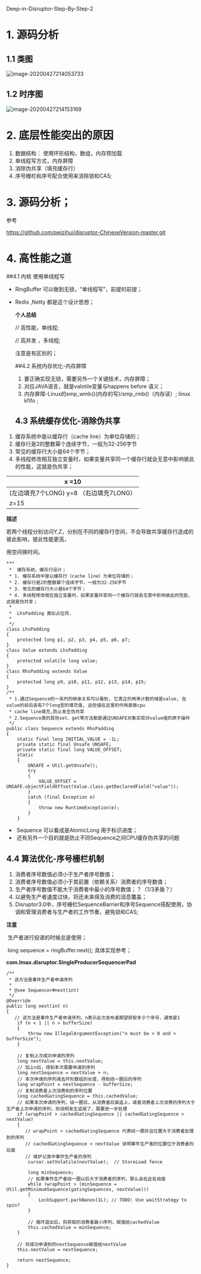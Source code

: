Deep-in-Disruptor-Step-By-Step-2

# 1. 源码分析

## 1.1 类图

![image-20200427214053733](http://q8xc9za4f.bkt.clouddn.com/cloudflare/image-20200427214053733.png)



## 1.2 时序图



![image-20200427214153169](http://q8xc9za4f.bkt.clouddn.com/cloudflare/image-20200427214153169.png)





# 2. 底层性能突出的原因

1. 数据结构： 使用环形结构，数组，内存预加载
2. 单线程写方式，内存屏障
3. 消除伪共享（填充缓存行）
4. 序号栅栏和序号配合使用来消除锁和CAS;





# 3. 源码分析；

参考

https://github.com/peizihui/disruptor-ChineseVersion-master.git



# 4. 高性能之道

##4.1 内核 使用单线程写

- RingBuffer 可以做到无锁，“单线程写”，前提的前提；

- Redis ,Netty 都是这个设计思想；

  **个人总结**

  //  高性能，单线程;

  //  高并发 ，多线程; 

  注意是有区别的；

  

  

  

  ##4.2 系统内存优化-内存屏障

  1. 要正确实现无锁，需要另外一个关键技术，内存屏障；
  2. 对应JAVA语言，就是valotile变量与happens before 语义；
  3. 内存屏障-Linux的smp_wmb()(内存的写)/smp_rmb()（内存读）; linux kfifo ;

  

  ## 4.3 系统缓存优化-消除伪共享

1. 缓存系统中是以缓存行（cache line）为单位存储的；
2. 缓存行是2的整数幂个连续字节，一般为32-256字节
3. 常见的缓存行大小是64个字节；
4. 多线程修改相互独立变量时，如果变量共享同一个缓存行就会无意中影响彼此的性能，这就是伪共享；

| x =10                                   |
| --------------------------------------- |
| (左边填充7个LONG) y=8 （右边填充7LONG） |
| z=15                                    |

**描述**

  若两个线程分别访问Y,Z，分别在不同的缓存行空间，不会导致共享缓存行造成的彼此影响，彼此性能更高，

用空间换时间。





```
***
 *  缓存系统，缓存行设计；
 * 1. 缓存系统中是以缓存行（cache line）为单位存储的；
 * 2. 缓存行是2的整数幂个连续字节，一般为32-256字节
 * 3. 常见的缓存行大小是64个字节；
 * 4. 多线程修改相互独立变量时，如果变量共享同一个缓存行就会无意中影响彼此的性能，这就是伪共享；
 *
 *  LhsPadding 类似占位符，
 *
 */
class LhsPadding
{
    protected long p1, p2, p3, p4, p5, p6, p7;
}
class Value extends LhsPadding
{
    protected volatile long value;
}
class RhsPadding extends Value
{
    protected long p9, p10, p11, p12, p13, p14, p15;
}
/**
 * 1.通过Sequence的一系列的继承关系可以看到, 它真正的用来计数的域是value, 在value的前后各有7个long型的填充值, 这些值在这里的作用是做cpu
 * cache line填充,防止发生伪共享 
 * 2.Sequence类的其他set、get等方法都是通过UNSAFE对象实现对value值的原子操作
 */
public class Sequence extends RhsPadding
{
    static final long INITIAL_VALUE = -1L;
    private static final Unsafe UNSAFE;
    private static final long VALUE_OFFSET;
    static
    {
        UNSAFE = Util.getUnsafe();
        try
        {
            VALUE_OFFSET = UNSAFE.objectFieldOffset(Value.class.getDeclaredField("value"));
        }
        catch (final Exception e)
        {
            throw new RuntimeException(e);
        }
    }
```



- ​	 Sequence 可以看成是AtomicLong 用于标识进度；
- ​    还有另外一个目的就是防止不同Sequence之间CPU缓存伪共享的问题

## 4.4 算法优化-序号栅栏机制

1. 消费者序号数值必须小于生产者序号数值；
2. 消费者序号数值必须小于其前置（依赖关系）消费者的序号数值；
3. 生产者序号数值不能大于消费者中最小的序号数值；？（1/3矛盾？）
4. 以避免生产者速度过快，将还未来得及消费的消息覆盖；
5. Disruptor3.0中，序号栅栏SequenceBarrier和序号Sequence搭配使用，协调和管理消费者与生产者的工作节奏，避免锁和CAS;



**注意**

​	生产者进行投递的时候总是使用；

​	long sequence = ringBuffer.next(); 具体实现参考；



**com.lmax.disruptor.SingleProducerSequencerPad**

```
/**
 * 该方法是事件生产者申请序列
 * 
 * @see Sequencer#next(int)
 */
@Override
public long next(int n)
{
   // 该方法是事件生产者申请序列，n表示此次发布者期望获取多少个序号，通常是1
    if (n < 1 || n > bufferSize)
    {
        throw new IllegalArgumentException("n must be > 0 and < bufferSize");
    }

    // 复制上次成功申请的序列
    long nextValue = this.nextValue;
    // 加上n后，得到本次需要申请的序列
    long nextSequence = nextValue + n;
    // 本次申请的序列减去环形数组的长度，得到绕一圈后的序列
    long wrapPoint = nextSequence - bufferSize;
    // 复制消费者上次消费到的序列位置
    long cachedGatingSequence = this.cachedValue;
    // 如果本次申请的序列，绕一圈后，从消费者后面追上，或者消费者上次消费的序列大于生产者上次申请的序列，则说明发生追尾了，需要进一步处理
    if (wrapPoint > cachedGatingSequence || cachedGatingSequence > nextValue)
    {
       // wrapPoint > cachedGatingSequence 代表绕一圈并且位置大于消费者处理到的序列
       // cachedGatingSequence > nextValue 说明事件生产者的位置位于消费者的后面
       // 维护父类中事件生产者的序列
        cursor.setVolatile(nextValue);  // StoreLoad fence

        long minSequence;
        // 如果事件生产者绕一圈以后大于消费者的序列，那么会在此处自旋
        while (wrapPoint > (minSequence = Util.getMinimumSequence(gatingSequences, nextValue)))
        {
            LockSupport.parkNanos(1L); // TODO: Use waitStrategy to spin?
        }
        
        // 循环退出后，将获取的消费者最小序列，赋值给cachedValue
        this.cachedValue = minSequence;
    }

    // 将成功申请到的nextSequence赋值给nextValue
    this.nextValue = nextSequence;

    return nextSequence;
}
```